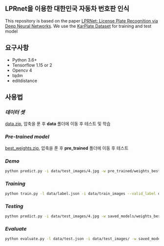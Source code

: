 ## **LPRnet을 이용한 대한민국 자동차 번호판 인식**
This repository is based on the paper  [LPRNet: License Plate Recognition via Deep Neural Networks](https://arxiv.org/pdf/1806.10447.pdf). 
We use the [KarPlate Dataset](http://pr.gachon.ac.kr/ALPR.html) for training and test model

## **요구사항**
- Python 3.6+
- Tensorflow 1.15 or 2
- Opencv 4
- tqdm
- editdistance

## **사용법**
### *데이터 셋*
[data.zip](https://bit.ly/3egQ9jU), 압축을 푼 후 **data** 폴더에 이동 후 테스트 및 학습

### *Pre-trained model*
[best_weights.zip](https://bit.ly/2zt5hMc), 압축을 푼 후 **pre_trained** 폴더에 이동 후 테스트

### *Demo*
```bash
python predict.py -i data/test_images/4.jpg -w pre_trained/weights_best.pb
```

### *Training*
```bash
python train.py -l data/label.json -i data/train_images --valid_label data/test.json --valid_img_dir data/test_images --save_weights_only --load_all 
```

### *Testing*
```bash
python predict.py -i data/test_images/4.jpg -w saved_models/weights_best.pb
```

### *Evaluate*
```bash
python evaluate.py -l data/test.json -i data/test_images/ -w saved_models/weights_best.pb
```

